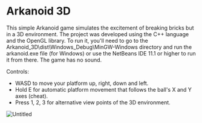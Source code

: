 # Arkanoid 3D
This simple Arkanoid game simulates the excitement of breaking bricks but in a 3D environment.
The project was developed using the C++ language and the OpenGL library. To run it, you'll need to go
to the Arkanoid_3D\dist\Windows_Debug\MinGW-Windows directory and run the arkanoid.exe file (for Windows)
or use the NetBeans IDE 11.1 or higher to run it from there. The game has no sound.

Controls:
- WASD to move your platform up, right, down and left.
- Hold E for automatic platform movement that follows the ball's X and Y axes (cheat).
- Press 1, 2, 3 for alternative view points of the 3D environment.

![Untitled](https://user-images.githubusercontent.com/105225491/172010855-aab5f904-e325-4e1c-8750-2b08244a5b63.png)
